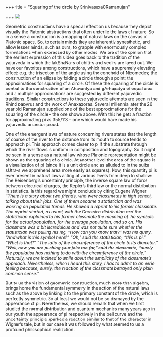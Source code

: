 +++
title = "Squaring of the circle by Srinivasaxa0Ramanujan"

+++
[![](https://lh6.googleusercontent.com/-Hwk9xyvIQA0/TvGRx5OZJzI/AAAAAAAACUo/Jkc33wxOAGw/s400/ramanujam.png)](https://picasaweb.google.com/lh/photo/E5aCuEwBdE6ig15rleHMedMTjNZETYmyPJy0liipFm0?feat=embedwebsite)

Geometric constructions have a special effect on us because they depict
visually the Platonic abstractions that often underlie the laws of
nature. So in a sense a construction is a mapping of natural laws on the
canvas of Platonic space. So, to certain minds they are inherently
synesthetic, and allow lesser minds, such as ours, to grapple with
enormously complex formulations when expressed by other modes. We are of
the opinion that the earliest expression of this idea goes back to the
tradition of the yajurveda in which the lakShaNa-s of chiti-s and vedi-s
are layed out. We have our favorites among constructions, which have a
supremely elevating effect: e.g. the trisection of the angle using the
conchoid of Nicomedes; the construction of an ellipse by folding a
circle through a point; the approximations for squaring of a circle. Of
these the squaring of the circle is central to the construction of an
AhavanIya and gArhapatya of equal area and a multiple approximations are
suggested by different yajurvedic traditions. Similar constructions to
these yajurvedic attempts are seen in the Rhind papyrus and the work of
Anaxagoras. Several millennia later the 26 year old Ramanujan supplied
one of the best approximations for the squaring of the circle – the one
shown above. With this he gets a fraction for approximating pi as
355/113 – one which would have made his yajurvedic ancestor proud.

One of the emergent laws of nature concerning rivers states that the
length of course of the river to the distance from its mouth to source
tends to approach pi. This approach comes closer to pi if the substrate
through which the river flows is uniform in composition and topography.
So it might be seen in a sense as a natural law whose Platonic
representation might be shown as the squaring of a circle. At another
level the area of the square is a visualization of pi (since it is a
unit circle and as alluded to in the sulba sUtra-s we apprehend area
more easily as squares). Now, this quantity pi is ever present in
natural laws acting at various levels from deep to shallow: The
Heisenberg’s uncertainty principle, the inverse square law of force
between electrical charges, the Kepler’s third law or the normal
distribution in statistics. In this regard we might conclude by citing
Eugene Wigner:  
*“There is a story about two friends, who were classmates in high
school, talking about their jobs. One of them became a statistician and
was working on population trends. He showed a reprint to his former
classmate. The reprint started, as usual, with the Gaussian distribution
and the statistician explained to his former classmate the meaning of
the symbols for the actual population, for the average population, and
so on. His classmate was a bit incredulous and was not quite sure
whether the statistician was pulling his leg. “How can you know that?”
was his query. “And what is this symbol here?” “Oh,” said the
statistician, “this is pi.” “What is that?” “The ratio of the
circumference of the circle to its diameter.” “Well, now you are pushing
your joke too far,” said the classmate, “surely the population has
nothing to do with the circumference of the circle.” Naturally, we are
inclined to smile about the simplicity of the classmate’s approach.
Nevertheless, when I heard this story, I had to admit to an eerie
feeling because, surely, the reaction of the classmate betrayed only
plain common sense.”*

But to us the vision of geometric construction, much more than algebra,
brings home the fundamental symmetry in the action of the natural laws
such as the above by linking it to the primary constant of the circle,
which is perfectly symmetric. So at least we would not be so dismayed by
the appearance of pi. Nevertheless, we should remark that when we first
studied the normal distribution and quantum mechanics many years ago in
our youth the appearance of pi respectively in the bell curve and the
uncertainty principle sparked a reaction similar to that of the
character in Wigner’s tale, but in our case it was followed by what
seemed to us a profound philosophical realization.
